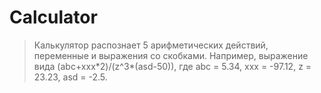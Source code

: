 # Calculator

> Калькулятор распознает 5 арифметических действий, переменные и выражения со скобками.
> Например, выражение вида (abc+xxx\*2)/(z^3\*(asd-50)), где 
> abc = 5.34, 
> xxx = -97.12, 
> z = 23.23, 
> asd = -2.5.
